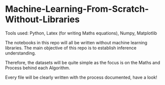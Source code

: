 # Machine-Learning-From-Scratch-Without-Libraries

Tools used: Python, Latex (for writing Maths equations), Numpy, Matplotlib

The notebooks in this repo will all be written without machine learning libraries. The main objective of this repo is to establish inference understanding. 

Therefore, the datasets will be quite simple as the focus is on the Maths and Process behind each Algorithm.

Every file will be clearly written with the process documented, have a look!
